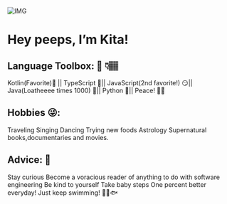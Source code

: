 ![IMG](https://media.licdn.com/dms/image/C4D16AQE0VsPIvSKjXw/profile-displaybackgroundimage-shrink_350_1400/0/1654303169171?e=1679529600&v=beta&t=ry45xfhtVJcNDcpOL_0KXzmE8TwT1VY1JUvAukArxxQ)

# Hey peeps, I’m Kita!

## Language Toolbox: 🧰 👇🏽
Kotlin(Favorite)💙 ||
TypeScript 🤔||
JavaScript(2nd favorite!) 😏||
Java(Loatheeee times 1000) 😤||
Python 🎉||
Peace! ✌🏽

## Hobbies 😜:
Traveling
Singing 
Dancing 
Trying new foods
Astrology 
Supernatural books,documentaries and movies. 

## Advice: 🤔
Stay curious
Become a voracious reader of anything to do with software engineering
Be kind to yourself
Take baby steps
One percent better everyday! 
Just keep swimming! 🐠🦈🐟
